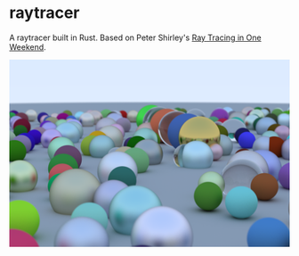 # raytracer

A raytracer built in Rust. Based on Peter Shirley's [Ray Tracing in One Weekend](https://www.amazon.com/Ray-Tracing-Weekend-Minibooks-Book-ebook/dp/B01B5AODD8).

![Example render](/out.png)
